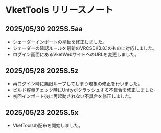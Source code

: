 
# VketTools リリースノート

## 2025/05/30 2025S.5aa

- シェーダーインポートの挙動を修正しました。
- シェーダーの確認ルールを最新のVRCSDK3.8.1のものに対応しました。
- ログイン画面にあるVketWebサイトへのURLを変更しました。

## 2025/05/28 2025S.5z

- 再ログイン時に無限ループしてしまう現象の修正を行いました。
- ビルド容量チェック時にUnityがクラッシュする不具合を修正しました。
- 初回インポート後に再起動されない不具合を修正しました。

## 2025/05/23 2025S.5x

- VketToolsの配布を開始しました。